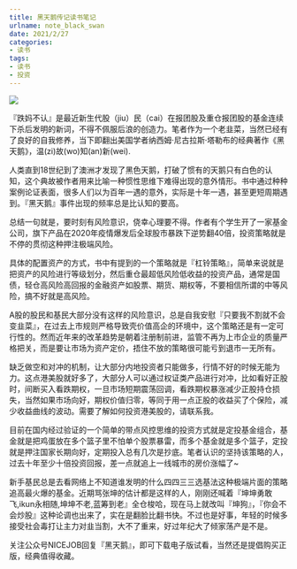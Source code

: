 ```yaml
---
title: 黑天鹅传记读书笔记
urlname: note_black_swan
date: 2021/2/27
categories: 
- 读书
tags:
- 读书
- 投资
---
```


![](http://img3m6.ddimg.cn/72/0/27876096-1_u_1.jpg)

『跌妈不认』是最近新生代股（jiu）民（cai）在报团股及重仓报团股的基金连续下杀后发明的新词，不得不佩服后浪的创造力。笔者作为一个老韭菜，当然已经有了良好的自我修养，当下即翻出美国学者纳西姆·尼古拉斯·塔勒布的经典著作《黑天鹅》，温(zi)故(wo)知(an)新(wei).

人类直到18世纪到了澳洲才发现了黑色天鹅，打破了惯有的天鹅只有白色的认知，这个典故被作者用来比喻一种惯性思维下难得出现的意外情形。书中通过种种案例论证表面，很多人们以为百年一遇的意外，实际是十年一遇，甚至更短周期遇到。『黑天鹅』事件出现的频率总是比认知的要高。

总结一句就是，要时刻有风险意识，侥幸心理要不得。作者有个学生开了一家基金公司，旗下产品在2020年疫情爆发后全球股市暴跌下逆势翻40倍，投资策略就是不停的贯彻这种押注极端风险。

具体的配置资产的方式，书中有提到的一个策略就是『杠铃策略』，简单来说就是把资产的风险进行等级划分，然后重仓最超低风险低收益的投资产品，通常是国债，轻仓高风险高回报的金融资产如股票、期货、期权等，不要相信所谓的中等风险，搞不好就是高风险。

A股的股民和基民大部分没有这样的风险意识，总是自我安慰『只要我不割就不会变韭菜』，在过去上市规则严格导致壳价值高企的环境中，这个策略还是有一定可行性的。然而近年来的改革趋势是朝着注册制前进，监管不再为上市企业的质量严格把关，而是要让市场为资产定价，捂住不放的策略很可能亏到退市一无所有。

缺乏做空和对冲的机制，让大部分内地投资者只能做多，行情不好的时候无能为力。这点港美股就好多了，大部分人可以通过权证类产品进行对冲，比如看好正股时，间断买入看跌期权，一旦市场短期震荡回调，看跌期权暴涨减少正股持仓损失，当然如果市场向好，期权价值归零，等同于用一点正股的收益买了个保险，减少收益曲线的波动。需要了解如何投资港美股的，请联系我。

目前在国内经过验证的一个简单的带点风控思维的投资方式就是定投基金组合，基金就是把鸡蛋放在多个篮子里不怕单个股票暴雷，而多个基金就是多个篮子，定投就是押注国家长期向好，定期投入总有几次是抄底。笔者认识的坚持该策略的人，过去十年至少十倍投资回报，差一点就追上一线城市的房价涨幅了~

新手基民总是去看网络上不知道谁发明的什么四四三三选基法这种极端片面的策略追高最火爆的基金。近期骂张坤的估计都是这样的人，刚刚还喊着『坤坤勇敢飞,ikun永相随,坤坤不老,蓝筹到老』全仓梭哈，现在马上就改叫『坤狗』，『你会不会炒股』这种论调也出来了，实在是翻脸比翻书快。不过也是好事，年轻的时候多接受社会毒打让主力对韭当割，大不了重来，好过年纪大了倾家荡产是不是。

关注公众号NICEJOB回复『黑天鹅』，即可下载电子版试看，当然还是提倡购买正版，经典值得收藏。





